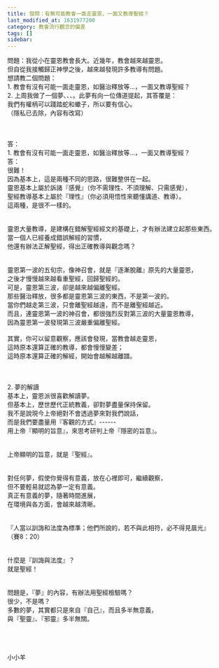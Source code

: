 ```yaml
---
title: 發問：有無可能教會一面走靈恩，一面又教導聖經？
last_modified_at: 1631977200
category: 教會流行觀念的偏差
tags: []
sidebar: 
---
```


<div>問題：我從小在靈恩教會長大。近幾年，教會越來越靈恩。</div>
<div>但自從我接觸歸正神學之後，越來越發現許多教導有問題。 </div>
<div>想請教二個問題：</div>
<div>1. 教會有沒有可能一面走靈恩，如醫治釋放等...，一面又教導聖經？</div>
<div>2. 上周我做了一個夢、、、。此夢有向一位傳道提起，其答覆是：</div>
<div>我們有權柄可以踐踏蛇和蠍子，所以要有信心。</div>
<div>（隱私已去除，內容有改寫）</div>
<div> </div>
<div> </div>
<div> </div>
<div>答：</div>
<div>1.<span style="white-space:pre"> </span>教會有沒有可能一面走靈恩，如醫治釋放等...，一面又教導聖經？</div>
<div>答：</div>
<div>很難！</div>
<div>因為基本上，這是兩種不同的思路，很難整併在一起。</div>
<div>靈恩基本上屬於訴諸『感覺』（你不需理性、不須理解、只需感覺），</div>
<div>聖經教導基本上屬於『理性』（你必須用悟性來聽懂講道、教導）。</div>
<div>這兩種，是很不一樣的。</div>
<div> </div>
<div> </div>
<div>靈恩大量教導，是建構在錯解聖經經文的基礎上，才有辦法建立起那些東西。</div>
<div>當一個人已經養成錯誤解經的習慣，</div>
<div>他還有辦法正解聖經，得出正確教導與觀念嗎？</div>
<div> </div>
<div> </div>
<div>靈恩第一波的五旬宗，像神召會，就是『逐漸脫離』原先的大量靈恩，</div>
<div>之後才慢慢越來越看重聖經，回歸聖經的。</div>
<div>可是，靈恩第三波，卻是越來越偏離聖經。</div>
<div>那些醫治釋放，很多都是靈恩第三波的東西，不是第一波的。</div>
<div>當你們越走第三波，只會離聖經越遠，而不是離聖經越近。</div>
<div>而且，連靈恩第一波的神召會，都很強烈反對第三波的大量靈恩教導，</div>
<div>因為靈恩第一波發現第三波嚴重偏離聖經。</div>
<div> </div>
<div>其實，你可以留意觀察，應該會發現，當教會越走靈恩，</div>
<div>這時原本還算正確的教導，都會慢慢變差；</div>
<div>這時原本還算正確的解經，開始會越解越離譜。</div>
<div> </div>
<div> </div>
<div> </div>
<div>2.<span style="white-space:pre"> </span>夢的解讀</div>
<div>基本上，靈恩派很喜歡解讀夢。</div>
<div>但基本上，歷世歷代正統教義，卻對夢盡量保持保留。</div>
<div>我不是說現今上帝絕對不會透過夢來對我們說話，</div>
<div>而是我們要盡量用『客觀的方式』------</div>
<div>用上帝『顯明的旨意』，來思考研判上帝『隱密的旨意』。</div>
<div> </div>
<div> </div>
<div>上帝顯明的旨意，就是『聖經』。</div>
<div> </div>
<div> </div>
<div>對任何夢，假使你覺得有意義，放在心裡即可，繼續觀察，</div>
<div>但不要輕易就認為夢一定有意義。</div>
<div>真正有意義的夢，隨著時間進展，</div>
<div>在環境與各方面，會越來越清晰。</div>
<div> </div>
<div> </div>
<div>『人當以訓誨和法度為標準；他們所說的，若不與此相符，必不得見晨光』</div>
<div>（賽8：20）</div>
<div> </div>
<div> </div>
<div>什麼是『訓誨與法度』？</div>
<div>就是聖經！</div>
<div> </div>
<div> </div>
<div>問題是，『夢』的內容，有辦法用聖經檢驗嗎？</div>
<div>很少，不是嗎？</div>
<div>多數的夢，其實都只是來自『自己』，而且多半無意義，</div>
<div>與『聖靈』、『邪靈』多半無關。</div>
<div> </div>
<div> </div>
<div> </div>
<div> </div>
<div>小小羊</div>
<div> </div>
